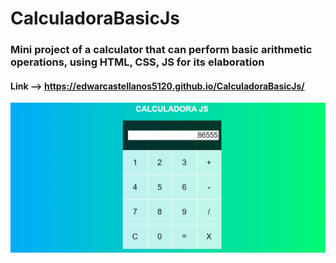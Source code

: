 # CalculadoraBasicJs

### Mini project of a calculator that can perform basic arithmetic operations, using HTML, CSS, JS for its elaboration

#### Link --> https://edwarcastellanos5120.github.io/CalculadoraBasicJs/

<img src="https://github.com/EdwarCastellanos5120/CalculadoraBasicJs/blob/main/Img.png"/>

